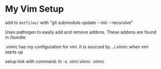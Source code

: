 # My Vim Setup

add to `dotfiles/` with "git submodule update --init --recursive"

Uses pathogen to easily add and remove addons. These addons are found in /bundle.

.vimrc has my configuration for vim. It is sourced by ../.vimrc when vim starts up

setup link with command: ln -s .vim/.vimrc .vimrc

